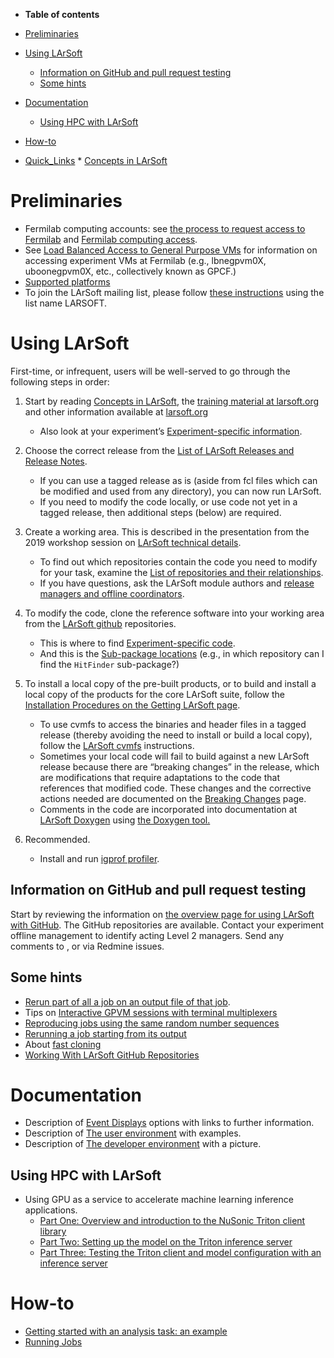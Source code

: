 -   **Table of contents**
-   [Preliminaries](#Preliminaries)
-   [Using LArSoft](#Using-LArSoft)
    -   [Information on GitHub and pull request testing](#Information-on-GitHub-and-pull-request-testing)
    -   [Some hints](#Some-hints)
-   [Documentation](#Documentation)
    -   [Using HPC with LArSoft](#Using-HPC-with-LArSoft)
-   [How-to](#How-to)

-   [Quick\_Links](Quick_Links) \* [Concepts in LArSoft](http://larsoft.org/important-concepts-in-larsoft/)

Preliminaries
================================

-   Fermilab computing accounts: see [the process to request access to Fermilab](https://get-connected.fnal.gov/faq/#SABprocess) and [Fermilab computing access](Fermilab_computing_access).
-   See [Load Balanced Access to General Purpose VMs](Load_Balanced_Access_to_General_Purpose_VMs) for information on accessing experiment VMs at Fermilab (e.g., lbnegpvm0X, uboonegpvm0X, etc., collectively known as GPCF.)
-   [Supported platforms](_Supported_platforms_)
-   To join the LArSoft mailing list, please follow [these instructions](https://listserv.fnal.gov/users.asp#subscribe%20to%20list) using the list name LARSOFT.

Using LArSoft
================================

First-time, or infrequent, users will be well-served to go through the following steps in order:

1.  Start by reading [Concepts in LArSoft](https://larsoft.org/important-concepts-in-larsoft/), the [training material at larsoft.org](http://larsoft.org/training) and other information available at [larsoft.org](http://larsoft.org)
    -   Also look at your experiment’s [Experiment-specific information](Quick_Links).

2.  Choose the correct release from the [List of LArSoft Releases and Release Notes](LArSoft_release_list).
    -   If you can use a tagged release as is (aside from fcl files which can be modified and used from any directory), you can now run LArSoft.
    -   If you need to modify the code locally, or use code not yet in a tagged release, then additional steps (below) are required.

3.  Create a working area. This is described in the presentation from the 2019 workshop session on [LArSoft technical details](https://indico.fnal.gov/event/20453/session/5/contribution/2/material/slides/0.pdf).
    -   To find out which repositories contain the code you need to modify for your task, examine the [List of repositories and their relationships](_LArSoft_repositories_packages_and_dependencies_).
    -   If you have questions, ask the LArSoft module authors and [release managers and offline coordinators](Librarians).

4.  To modify the code, clone the reference software into your working area from the [LArSoft github](https://github.com/LArSoft) repositories.
    -   This is where to find [Experiment-specific code](_Experiment-specific_code).
    -   And this is the [Sub-package locations](_Sub-package_locations_) (e.g., in which repository can I find the `HitFinder` sub-package?)

5.  To install a local copy of the pre-built products, or to build and install a local copy of the products for the core LArSoft suite, follow the [Installation Procedures on the Getting LArSoft page](Getting_LArSoft).
    -   To use cvmfs to access the binaries and header files in a tagged release (thereby avoiding the need to install or build a local copy), follow the [LArSoft cvmfs](_LArSoft_cvmfs_) instructions.
    -   Sometimes your local code will fail to build against a new LArSoft release because there are “breaking changes” in the release, which are modifications that require adaptations to the code that references that modified code. These changes and the corrective actions needed are documented on the [Breaking Changes](Breaking_Changes) page.
    -   Comments in the code are incorporated into documentation at [LArSoft Doxygen](https://nusoft.fnal.gov/larsoft/doxsvn/html/index.html) using [the Doxygen tool.](http://www.doxygen.nl/helpers.html)

6.  Recommended.
    -   Install and run [igprof profiler](_igprof_profiler).

Information on GitHub and pull request testing
--------------------------------------------------------------------------------------------------

Start by reviewing the information on [the overview page for using LArSoft with GitHub](Working_with_Github). The GitHub repositories are available. Contact your experiment offline management to identify acting Level 2 managers. Send any comments to , or via Redmine issues.

Some hints
--------------------------

-   [Rerun part of all a job on an output file of that job](Rerun_part_of_all_a_job_on_an_output_file_of_that_job).
-   Tips on [Interactive GPVM sessions with terminal multiplexers](Interactive_GPVM_sessions_with_terminal_multiplexers)
-   [Reproducing jobs using the same random number sequences](Reproducing_jobs_using_the_same_random_number_sequences)
-   [Rerunning a job starting from its output](Rerunning_a_job_starting_from_its_output)
-   About [fast cloning](Fast_cloning)
-   [Working With LArSoft GitHub Repositories](Working_with_Github)

Documentation
================================

-   Description of [Event Displays](Event_Displays) options with links to further information.
-   Description of [The user environment](_The_user_environment_) with examples.
-   Description of [The developer environment](_The_developer_environment_) with a picture.

Using HPC with LArSoft
--------------------------------------------------

-   Using GPU as a service to accelerate machine learning inference applications.
    -   [Part One: Overview and introduction to the NuSonic Triton client library](_GPU_as_a_Service_)
    -   [Part Two: Setting up the model on the Triton inference server](GPU_as_a_Service_part_two)
    -   [Part Three: Testing the Triton client and model configuration with an inference server](GPU_as_a_Service_part_three)

How-to
==================

-   [Getting started with an analysis task: an example](_AnalysisExample_)
-   [Running Jobs](_Running_Jobs_)
